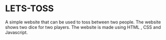 # LETS-TOSS
A simple website that can be used to toss between two people. The website shows two dice for two players. The website is made using HTML , CSS and Javascript.
